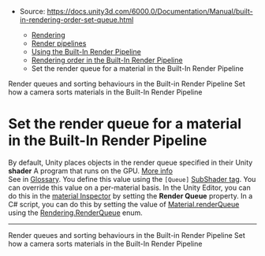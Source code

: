 * Source: https://docs.unity3d.com/6000.0/Documentation/Manual/built-in-rendering-order-set-queue.html

  * [Rendering](https://docs.unity3d.com/6000.0/Documentation/Manual/rendering-and-post-processing.html)
  * [Render pipelines](https://docs.unity3d.com/6000.0/Documentation/Manual/render-pipelines.html)
  * [Using the Built-In Render Pipeline](https://docs.unity3d.com/6000.0/Documentation/Manual/built-in-render-pipeline.html)
  * [Rendering order in the Built-In Render Pipeline](https://docs.unity3d.com/6000.0/Documentation/Manual/built-in-rendering-order-landing.html)
  * Set the render queue for a material in the Built-In Render Pipeline


[](https://docs.unity3d.com/6000.0/Documentation/Manual/built-in-rendering-order.html)
Render queues and sorting behaviours in the Built-in Render Pipeline
[](https://docs.unity3d.com/6000.0/Documentation/Manual/built-in-rendering-order-sorting.html)
Set how a camera sorts materials in the Built-In Render Pipeline
# Set the render queue for a material in the Built-In Render Pipeline
By default, Unity places objects in the render queue specified in their Unity **shader** A program that runs on the GPU. [More info](https://docs.unity3d.com/6000.0/Documentation/Manual/Shaders.html)  
See in [Glossary](https://docs.unity3d.com/6000.0/Documentation/Manual/Glossary.html#Shader). You define this value using the `[Queue]` [SubShader tag](https://docs.unity3d.com/6000.0/Documentation/Manual/SL-SubShaderTags.html).
You can override this value on a per-material basis.
In the Unity Editor, you can do this in the [material Inspector](https://docs.unity3d.com/6000.0/Documentation/Manual/class-Material.html) by setting the **Render Queue** property. In a C# script, you can do this by setting the value of [Material.renderQueue](https://docs.unity3d.com/6000.0/Documentation/ScriptReference/Material-renderQueue.html) using the [Rendering.RenderQueue](https://docs.unity3d.com/6000.0/Documentation/ScriptReference/Rendering.RenderQueue.html) enum.
* * *
[](https://docs.unity3d.com/6000.0/Documentation/Manual/built-in-rendering-order.html)
Render queues and sorting behaviours in the Built-in Render Pipeline
[](https://docs.unity3d.com/6000.0/Documentation/Manual/built-in-rendering-order-sorting.html)
Set how a camera sorts materials in the Built-In Render Pipeline
